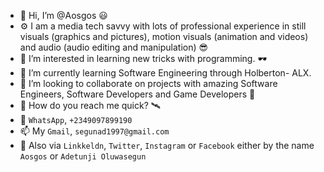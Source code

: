 - 👋 Hi, I’m @Aosgos 😃
- ⚙ I am a media tech savvy with lots of professional experience in still visuals (graphics and pictures), motion visuals (animation and videos) and audio (audio editing and manipulation) 😎
- 👀 I’m interested in learning new tricks with programming. 🕶
- 🌱 I’m currently learning Software Engineering through Holberton- ALX.
- 💞️ I’m looking to collaborate on projects with amazing Software Engineers, Software Developers and Game Developers 📶
-  📡 How do you reach me quick? 🛰
-  📱 `WhatsApp`, `+2349097899190`
-  📫 My `Gmail`, `segunad1997@gmail.com`
- 🔭 Also via `Linkkeldn`, `Twitter`, `Instagram` or `Facebook` either by the name `Aosgos` or `Adetunji Oluwasegun`

<!---
Aosgos/Aosgos is a ✨ special ✨ repository because its `README.md` (this file) appears on your GitHub profile.
You can click the Preview link to take a look at your changes.
--->
